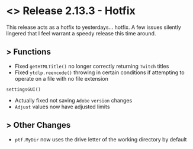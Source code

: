 # <> Release 2.13.3 - Hotfix
This release acts as a hotfix to yesterdays... hotfix. A few issues silently lingered that I feel warrant a speedy release this time around.

## > Functions
- Fixed `getHTMLTitle()` no longer correctly returning `Twitch` titles
- Fixed `ytdlp.reencode()` throwing in certain conditions if attempting to operate on a file with no file extension

`settingsGUI()`
- Actually fixed not saving `Adobe` `version` changes
- `Adjust` values now have adjusted limits

## > Other Changes
- `ptf.MyDir` now uses the drive letter of the working directory by default